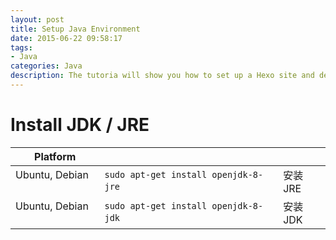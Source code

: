 ```yaml
---
layout: post
title: Setup Java Environment
date: 2015-06-22 09:58:17
tags:
- Java
categories: Java
description: The tutoria will show you how to set up a Hexo site and deply it to Github Page.
---
```



# Install JDK / JRE

|       Platform     |                                          |             |
| ------------------ | ---------------------------------------- | ----------- |
| Ubuntu, Debian     | `sudo apt-get install openjdk-8-jre`     | 安装JRE      |
| Ubuntu, Debian     | `sudo apt-get install openjdk-8-jdk`     | 安装JDK      |

